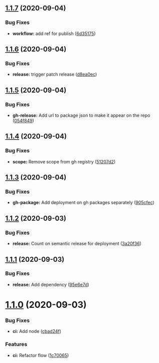 ## [1.1.7](https://github.com/DHI-GRAS/gras-react-boilerplate/compare/v1.1.6...v1.1.7) (2020-09-04)


### Bug Fixes

* **workflow:** add ref for publish ([6d35175](https://github.com/DHI-GRAS/gras-react-boilerplate/commit/6d35175a23e21caaf672f980d5ad2fa9e6381b3b))

## [1.1.6](https://github.com/DHI-GRAS/gras-react-boilerplate/compare/v1.1.5...v1.1.6) (2020-09-04)


### Bug Fixes

* **release:** trigger patch release ([d8ea0ec](https://github.com/DHI-GRAS/gras-react-boilerplate/commit/d8ea0ec103cd5504f82c714054b8d5f6ee7ccb64))

## [1.1.5](https://github.com/DHI-GRAS/gras-react-boilerplate/compare/v1.1.4...v1.1.5) (2020-09-04)


### Bug Fixes

* **gh-release:** Add url to package json to make it appear on the repo ([054f849](https://github.com/DHI-GRAS/gras-react-boilerplate/commit/054f849ba46f3e88446c85558007526324450e28))

## [1.1.4](https://github.com/DHI-GRAS/gras-react-boilerplate/compare/v1.1.3...v1.1.4) (2020-09-04)


### Bug Fixes

* **scope:** Remove scope from gh registry ([51207d2](https://github.com/DHI-GRAS/gras-react-boilerplate/commit/51207d28a3ea39f945dc91833d75b8c9e878dfe0))

## [1.1.3](https://github.com/DHI-GRAS/gras-react-boilerplate/compare/v1.1.2...v1.1.3) (2020-09-04)


### Bug Fixes

* **gh-package:** Add deployment on gh packages separately ([905cfec](https://github.com/DHI-GRAS/gras-react-boilerplate/commit/905cfec5994ef0212694cac9b67ef2fe8655df00))

## [1.1.2](https://github.com/DHI-GRAS/gras-react-boilerplate/compare/v1.1.1...v1.1.2) (2020-09-03)


### Bug Fixes

* **release:** Count on semantic release for deployment ([3a20f36](https://github.com/DHI-GRAS/gras-react-boilerplate/commit/3a20f36bd1296063cc82d97eeca5a8a25ae90ed0))

## [1.1.1](https://github.com/DHI-GRAS/gras-react-boilerplate/compare/v1.1.0...v1.1.1) (2020-09-03)


### Bug Fixes

* **release:** Add dependency ([95e6e7d](https://github.com/DHI-GRAS/gras-react-boilerplate/commit/95e6e7dea27b77c8340ca66cb60183b39a3aa2b2))

# [1.1.0](https://github.com/DHI-GRAS/gras-react-boilerplate/compare/v1.0.1...v1.1.0) (2020-09-03)


### Bug Fixes

* **ci:** Add node ([cbad24f](https://github.com/DHI-GRAS/gras-react-boilerplate/commit/cbad24f45ee2aacf9b102bf09dc157e2b8a98ce9))


### Features

* **ci:** Refactor flow ([1c70065](https://github.com/DHI-GRAS/gras-react-boilerplate/commit/1c70065081b77719a25c207fa887bbc993ec0d2a))
